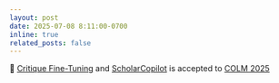 ```yaml
---
layout: post
date: 2025-07-08 8:11:00-0700
inline: true
related_posts: false
---
```


🎉 [Critique Fine-Tuning](https://tiger-ai-lab.github.io/CritiqueFineTuning/) and [ScholarCopilot](https://tiger-ai-lab.github.io/ScholarCopilot/) is accepted to [COLM 2025](https://colmweb.org/cfp.html)

